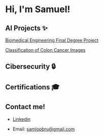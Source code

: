 # Hi, I'm Samuel!

## AI Projects ✨
[Biomedical Engineering Final Degree Project](https://github.com/SamLopBru/FinalDegreeProject.git)

[Classification of Colon Cancer Images]()

## Cibersecurity 🔒

## Certifications 🎓

## Contact me!
- [Linkedin](www.linkedin.com/in/samuel-lópez-brufal-4345682b0)

- Email: samlopbru@gmail.com
